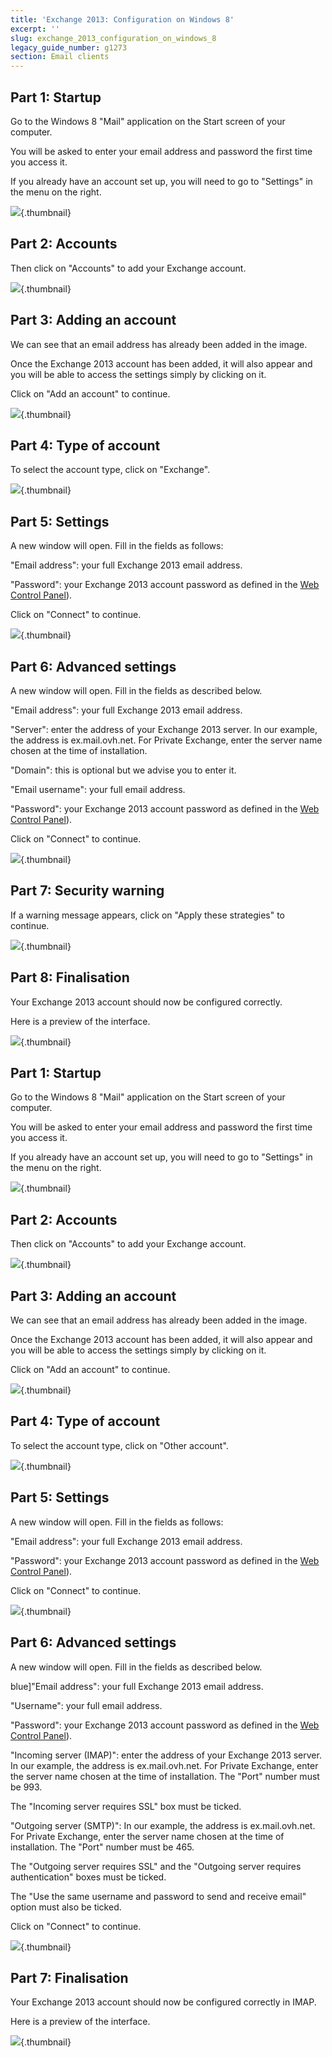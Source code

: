 ```yaml
---
title: 'Exchange 2013: Configuration on Windows 8'
excerpt: ''
slug: exchange_2013_configuration_on_windows_8
legacy_guide_number: g1273
section: Email clients
---
```



## Part 1: Startup
Go to the Windows 8 "Mail" application on the Start screen of your computer.

You will be asked to enter your email address and password the first time you access it.

If you already have an account set up, you will need to go to "Settings" in the menu on the right.

![](images/img_1107.jpg){.thumbnail}


## Part 2: Accounts
Then click on "Accounts" to add your Exchange account.

![](images/img_1108.jpg){.thumbnail}


## Part 3: Adding an account
We can see that an email address has already been added in the image.

Once the Exchange 2013 account has been added, it will also appear and you will be able to access the settings simply by clicking on it.

Click on "Add an account" to continue.

![](images/img_1109.jpg){.thumbnail}


## Part 4: Type of account
To select the account type, click on "Exchange".

![](images/img_1110.jpg){.thumbnail}


## Part 5: Settings
A new window will open. Fill in the fields as follows:

"Email address": your full Exchange 2013 email address.

"Password": your Exchange 2013 account password as defined in the [Web Control Panel](https://www.ovh.com/auth/?action=gotomanager&from=https://www.ovh.ie/&ovhSubsidiary=ie)).

Click on "Connect" to continue.

![](images/img_1111.jpg){.thumbnail}


## Part 6: Advanced settings
A new window will open. Fill in the fields as described below.

"Email address": your full Exchange 2013 email address.

"Server": enter the address of your Exchange 2013 server. In our example, the address is ex.mail.ovh.net. For Private Exchange, enter the server name chosen at the time of installation.

"Domain": this is optional but we advise you to enter it.

"Email username": your full email address.

"Password": your Exchange 2013 account password as defined in the [Web Control Panel](https://www.ovh.com/auth/?action=gotomanager&from=https://www.ovh.ie/&ovhSubsidiary=ie)).

Click on "Connect" to continue.

![](images/img_1112.jpg){.thumbnail}


## Part 7: Security warning
If a warning message appears, click on "Apply these strategies" to continue.

![](images/img_1113.jpg){.thumbnail}


## Part 8: Finalisation
Your Exchange 2013 account should now be configured correctly.

Here is a preview of the interface.

![](images/img_1114.jpg){.thumbnail}


## Part 1: Startup
Go to the Windows 8 "Mail" application on the Start screen of your computer.

You will be asked to enter your email address and password the first time you access it.

If you already have an account set up, you will need to go to "Settings" in the menu on the right.

![](images/img_1115.jpg){.thumbnail}


## Part 2: Accounts
Then click on "Accounts" to add your Exchange account.

![](images/img_1116.jpg){.thumbnail}


## Part 3: Adding an account
We can see that an email address has already been added in the image.

Once the Exchange 2013 account has been added, it will also appear and you will be able to access the settings simply by clicking on it.

Click on "Add an account" to continue.

![](images/img_1117.jpg){.thumbnail}


## Part 4: Type of account
To select the account type, click on "Other account".

![](images/img_1118.jpg){.thumbnail}


## Part 5: Settings
A new window will open. Fill in the fields as follows:

"Email address": your full Exchange 2013 email address.

"Password": your Exchange 2013 account password as defined in the [Web Control Panel](https://www.ovh.com/auth/?action=gotomanager&from=https://www.ovh.ie/&ovhSubsidiary=ie)).

Click on "Connect" to continue.

![](images/img_1119.jpg){.thumbnail}


## Part 6: Advanced settings
A new window will open. Fill in the fields as described below.

blue]"Email address": your full Exchange 2013 email address.

"Username": your full email address.

"Password": your Exchange 2013 account password as defined in the [Web Control Panel](https://www.ovh.com/auth/?action=gotomanager&from=https://www.ovh.ie/&ovhSubsidiary=ie)).

"Incoming server (IMAP)": enter the address of your Exchange 2013 server. In our example, the address is ex.mail.ovh.net. For Private Exchange, enter the server name chosen at the time of installation.
The "Port" number must be 993.

The "Incoming server requires SSL" box must be ticked.

"Outgoing server (SMTP)": In our example, the address is ex.mail.ovh.net. For Private Exchange, enter the server name chosen at the time of installation.
The "Port" number must be 465.

The "Outgoing server requires SSL" and the "Outgoing server requires authentication" boxes must be ticked.

The "Use the same username and password to send and receive email" option must also be ticked.

Click on "Connect" to continue.

![](images/img_1120.jpg){.thumbnail}


## Part 7: Finalisation
Your Exchange 2013 account should now be configured correctly in IMAP.

Here is a preview of the interface.

![](images/img_1121.jpg){.thumbnail}

